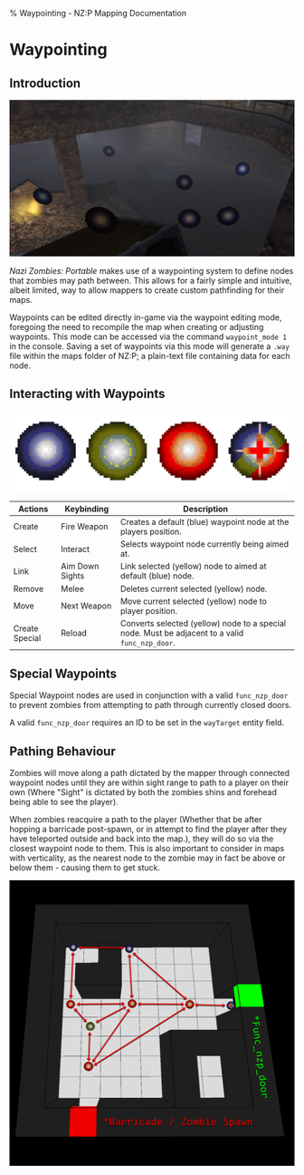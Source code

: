 % Waypointing - NZ:P Mapping Documentation
# Waypointing

## Introduction

![Zombies pathfinding between waypoint nodes on Nacht Der Untoten.](../res/images/Waypoint_Pathing.webp)

_Nazi Zombies: Portable_ makes use of a waypointing system to define nodes that zombies may path between. This allows for a fairly simple and intuitive, albeit limited, way to allow mappers to create custom pathfinding for their maps.

Waypoints can be edited directly in-game via the waypoint editing mode, foregoing the need to recompile the map when creating or adjusting waypoints. This mode can be accessed via the command `waypoint_mode 1` in the console.
Saving a set of waypoints via this mode will generate a `.way` file within the maps folder of NZ:P; a plain-text file containing data for each node.

## Interacting with Waypoints

![(Left to right) Blue-Default, Yellow-Selected, Red-Linked to Current, Special-Used for Doors (Same 3 colours as previous). ](../res/images/waypoint_types.webp)

| Actions | Keybinding | Description |
|---|---|---| 
| Create | Fire Weapon | Creates a default (blue) waypoint node at the players position. | 
| Select | Interact | Selects waypoint node currently being aimed at. | 
| Link | Aim Down Sights | Link selected (yellow) node to aimed at default (blue) node. | 
| Remove | Melee | Deletes current selected (yellow) node. | 
| Move | Next Weapon | Move current selected (yellow) node to player position. | 
| Create Special | Reload | Converts selected (yellow) node to a special node. Must be adjacent to a valid `func_nzp_door`. | 

## Special Waypoints

Special Waypoint nodes are used in conjunction with a valid `func_nzp_door` to prevent zombies from attempting to path through currently closed doors.

A valid `func_nzp_door` requires an ID to be set in the `wayTarget` entity field.

## Pathing Behaviour

Zombies will move along a path dictated by the mapper through connected waypoint nodes until they are within sight range to path to a player on their own (Where "Sight" is dictated by both the zombies shins and forehead being able to see the player).

When zombies reacquire a path to the player (Whether that be after hopping a barricade post-spawn, or in attempt to find the player after they have teleported outside and back into the map.), 
they will do so via the closest waypoint node to them. This is also important to consider in maps with verticality, as the nearest node to the zombie may in fact be above or below
them - causing them to get stuck.

![An example of how waypoints should be laid out, arrows indicating that nodes are linked in both directions.](../res/images/example_waypoints.webp)
